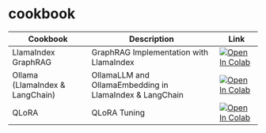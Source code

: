 # cookbook

| Cookbook | Description | Link |
|----------|-------------|----------|
| LlamaIndex GraphRAG | GraphRAG Implementation with LlamaIndex | [![Open In Colab](https://colab.research.google.com/assets/colab-badge.svg)](https://colab.research.google.com/github/liz-in-tech/cookbook/blob/main/notebooks/llamaindex_graphrag.ipynb) |
| Ollama (LlamaIndex & LangChain) | OllamaLLM and OllamaEmbedding in LlamaIndex & LangChain | [![Open In Colab](https://colab.research.google.com/assets/colab-badge.svg)](https://colab.research.google.com/github/liz-in-tech/cookbook/blob/main/notebooks/ollama_llamaindex_langchain.ipynb) |
| QLoRA | QLoRA Tuning | [![Open In Colab](https://colab.research.google.com/assets/colab-badge.svg)](https://colab.research.google.com/github/liz-in-tech/cookbook/blob/main/notebooks/liz_qlora_homework.ipynb) |
